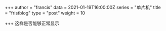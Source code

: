 +++
author = "francis"
data = 2021-01-19T16:00:00Z
series = "单片机"
title = "fristblog"
type = "post"
weight = 10

+++
这样是否能够正常显示